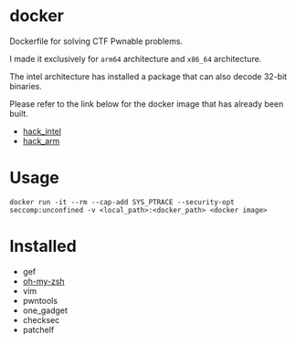 # docker
Dockerfile for solving CTF Pwnable problems.  

I made it exclusively for `arm64` architecture and `x86_64` architecture. 

The intel architecture has installed a package that can also decode 32-bit binaries.

Please refer to the link below for the docker image that has already been built.

- [hack_intel](https://hub.docker.com/repository/docker/hogbal/hack_intel/general)
- [hack_arm](https://hub.docker.com/repository/docker/hogbal/hack_arm/general)

# Usage

```
docker run -it --rm --cap-add SYS_PTRACE --security-opt seccomp:unconfined -v <local_path>:<docker_path> <docker image>
```

# Installed

- gef
- [oh-my-zsh](https://github.com/hogbal/hogbal.zsh-theme)
- vim
- pwntools
- one_gadget
- checksec
- patchelf
